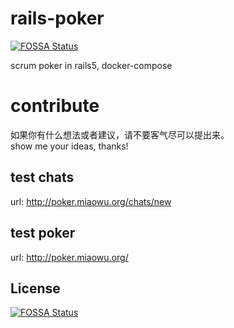 # rails-poker
[![FOSSA Status](https://app.fossa.io/api/projects/git%2Bhttps%3A%2F%2Fgithub.com%2Fcdphp%2Frails-poker.svg?type=shield)](https://app.fossa.io/projects/git%2Bhttps%3A%2F%2Fgithub.com%2Fcdphp%2Frails-poker?ref=badge_shield)

scrum poker in rails5, docker-compose

# contribute
如果你有什么想法或者建议，请不要客气尽可以提出来。<br>
show me your ideas, thanks!

## test chats
url: http://poker.miaowu.org/chats/new

## test poker
url: http://poker.miaowu.org/


## License
[![FOSSA Status](https://app.fossa.io/api/projects/git%2Bhttps%3A%2F%2Fgithub.com%2Fcdphp%2Frails-poker.svg?type=large)](https://app.fossa.io/projects/git%2Bhttps%3A%2F%2Fgithub.com%2Fcdphp%2Frails-poker?ref=badge_large)